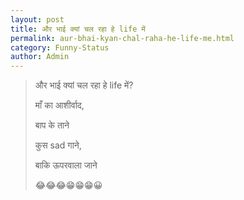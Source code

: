 ```yaml
---
layout: post
title: और भाई क्यां चल रहा हे life में
permalink: aur-bhai-kyan-chal-raha-he-life-me.html
category: Funny-Status
author: Admin
---
```

> और भाई क्यां चल रहा हे life में?
> 
> माँ का आशीर्वाद, 
> 
> बाप के ताने 
> 
> कुस sad गाने, 
> 
> बाकि ऊपरवाला जाने 
> 
> 😂😂😂😁😁😁😀
